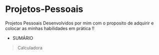 # Projetos-Pessoais
Projetos Pessoais Desenvolvidos por mim com o proposito de adquirir e colocar as minhas habilidades em prática !!

- SUMÁRIO 

>Calculadora 
